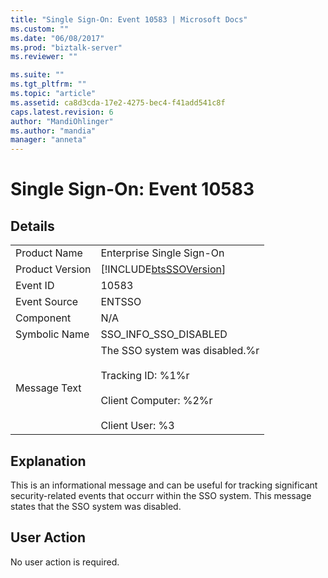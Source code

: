 ```yaml
---
title: "Single Sign-On: Event 10583 | Microsoft Docs"
ms.custom: ""
ms.date: "06/08/2017"
ms.prod: "biztalk-server"
ms.reviewer: ""

ms.suite: ""
ms.tgt_pltfrm: ""
ms.topic: "article"
ms.assetid: ca8d3cda-17e2-4275-bec4-f41add541c8f
caps.latest.revision: 6
author: "MandiOhlinger"
ms.author: "mandia"
manager: "anneta"
---
```

# Single Sign-On: Event 10583
## Details  
  
|                 |                                                                                                                            |
|-----------------|----------------------------------------------------------------------------------------------------------------------------|
|  Product Name   |                                                 Enterprise Single Sign-On                                                  |
| Product Version |                                 [!INCLUDE[btsSSOVersion](../includes/btsssoversion-md.md)]                                 |
|    Event ID     |                                                           10583                                                            |
|  Event Source   |                                                           ENTSSO                                                           |
|    Component    |                                                            N/A                                                             |
|  Symbolic Name  |                                                   SSO_INFO_SSO_DISABLED                                                    |
|  Message Text   | The SSO system was disabled.%r<br /><br /> Tracking ID: %1%r<br /><br /> Client Computer: %2%r<br /><br /> Client User: %3 |
  
## Explanation  
 This is an informational message and can be useful for tracking significant security-related events that occurr within the SSO system. This message states that the SSO system was disabled.  
  
## User Action  
 No user action is required.